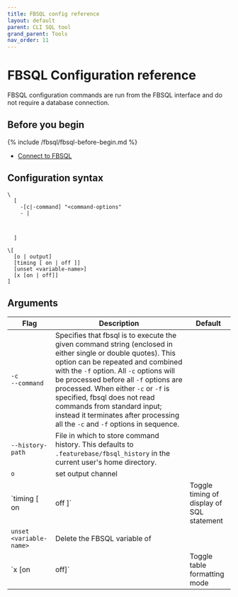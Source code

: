 ```yaml
---
title: FBSQL config reference
layout: default
parent: CLI SQL tool
grand_parent: Tools
nav_order: 11
---
```


# FBSQL Configuration reference

FBSQL configuration commands are run from the FBSQL interface and do not require a database connection.

## Before you begin

{% include /fbsql/fbsql-before-begin.md %}
* [Connect to FBSQL](/docs/tools/fbsql/fbsql-connect)

## Configuration syntax

```
\
  [
    -[c|-command] "<command-options"
    - |



  ]

\[
  [o | output]
  [timing [ on | off ]]
  [unset <variable-name>]
  [x [on | off]]
]

```

## Arguments

| Flag | Description | Default |
|---|---|---|
| `-c`<br>`--command` | Specifies that fbsql is to execute the given command string (enclosed in either single or double quotes). This option can be repeated and combined with the `-f` option. All `-c` options will be processed before all `-f` options are processed. When either `-c` or `-f` is specified, fbsql does not read commands from standard input; instead it terminates after processing all the `-c` and `-f` options in sequence. | |
| `--history-path` | File in which to store command history. This defaults to `.featurebase/fbsql_history` in the current user's home directory. | |
| `o` | set output channel |
| `timing [ on | off ]` | Toggle timing of display of SQL statement |
| `unset <variable-name>` | Delete the FBSQL variable of <variable-name> |
| `x [on | off]` | Toggle table formatting mode |  | Equivalent to ['\pset expanded'](/docs/tools/fbsql/fbsql-config/pset) |
